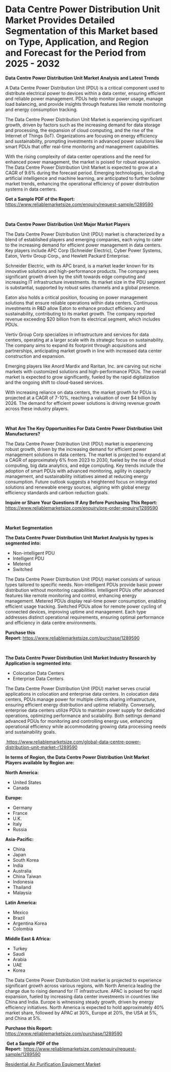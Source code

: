 <p><h1>Data Centre Power Distribution Unit Market Provides Detailed Segmentation of this Market based on Type, Application, and Region and Forecast for the Period from 2025 - 2032</h1></p><p><strong>Data Centre Power Distribution Unit Market Analysis and Latest Trends</strong></p>
<p><p>A Data Centre Power Distribution Unit (PDU) is a critical component used to distribute electrical power to devices within a data center, ensuring efficient and reliable power management. PDUs help monitor power usage, manage load balancing, and provide insights through features like remote monitoring and energy consumption tracking. </p><p>The Data Centre Power Distribution Unit Market is experiencing significant growth, driven by factors such as the increasing demand for data storage and processing, the expansion of cloud computing, and the rise of the Internet of Things (IoT). Organizations are focusing on energy efficiency and sustainability, prompting investments in advanced power solutions like smart PDUs that offer real-time monitoring and management capabilities. </p><p>With the rising complexity of data center operations and the need for enhanced power management, the market is poised for robust expansion. The Data Centre Power Distribution Unit Market is expected to grow at a CAGR of 9.6% during the forecast period. Emerging technologies, including artificial intelligence and machine learning, are anticipated to further bolster market trends, enhancing the operational efficiency of power distribution systems in data centers.</p></p>
<p><strong>Get a Sample PDF of the Report:&nbsp;</strong> <a href="https://www.reliablemarketsize.com/enquiry/request-sample/1289590?utm_campaign=1991&utm_medium=2&utm_source=Github&utm_content=ia&utm_term=16012025&utm_id=data-centre-power-distribution-unit">https://www.reliablemarketsize.com/enquiry/request-sample/1289590</a></p>
<p>&nbsp;</p>
<p><strong>Data Centre Power Distribution Unit Major Market Players</strong></p>
<p><p>The Data Centre Power Distribution Unit (PDU) market is characterized by a blend of established players and emerging companies, each vying to cater to the increasing demand for efficient power management in data centers. Key players include APC Corp (Schneider Electric), Cyber Power Systems, Eaton, Vertiv Group Corp., and Hewlett Packard Enterprise.</p><p>Schneider Electric, with its APC brand, is a market leader known for its innovative solutions and high-performance products. The company sees significant growth driven by the shift towards edge computing and increasing IT infrastructure investments. Its market size in the PDU segment is substantial, supported by robust sales channels and a global presence.</p><p>Eaton also holds a critical position, focusing on power management solutions that ensure reliable operations within data centers. Continuous investments in R&D allow Eaton to enhance product efficiency and sustainability, contributing to its market growth. The company reported revenue exceeding $20 billion from its electrical segment, which includes PDUs.</p><p>Vertiv Group Corp specializes in infrastructure and services for data centers, operating at a larger scale with its strategic focus on sustainability. The company aims to expand its footprint through acquisitions and partnerships, anticipating market growth in line with increased data center construction and expansion.</p><p>Emerging players like Anord Mardix and Raritan, Inc. are carving out niche markets with customized solutions and high-performance PDUs. The overall market is expected to grow significantly, fueled by the rapid digitalization and the ongoing shift to cloud-based services.</p><p>With increasing reliance on data centers, the market growth for PDUs is projected at a CAGR of 7-10%, reaching a valuation of over $4 billion by 2026. The demand for efficient power solutions is driving revenue growth across these industry players.</p></p>
<p>&nbsp;</p>
<p><strong>What Are The Key Opportunities For Data Centre Power Distribution Unit Manufacturers?</strong></p>
<p><p>The Data Centre Power Distribution Unit (PDU) market is experiencing robust growth, driven by the increasing demand for efficient power management solutions in data centers. The market is projected to expand at a CAGR of approximately 6% from 2023 to 2030, fueled by the rise of cloud computing, big data analytics, and edge computing. Key trends include the adoption of smart PDUs with advanced monitoring, agility in capacity management, and sustainability initiatives aimed at reducing energy consumption. Future outlook suggests a heightened focus on integrated solutions and renewable energy sources, aligning with global energy efficiency standards and carbon reduction goals.</p></p>
<p><strong>Inquire or Share Your Questions If Any Before Purchasing This Report:</strong> <a href="https://www.reliablemarketsize.com/enquiry/pre-order-enquiry/1289590?utm_campaign=1991&utm_medium=2&utm_source=Github&utm_content=ia&utm_term=16012025&utm_id=data-centre-power-distribution-unit">https://www.reliablemarketsize.com/enquiry/pre-order-enquiry/1289590</a></p>
<p>&nbsp;</p>
<p><strong>Market Segmentation</strong></p>
<p><strong>The Data Centre Power Distribution Unit Market Analysis by types is segmented into:</strong></p>
<p><ul><li>Non-intelligent PDU</li><li>Intelligent PDU</li><li>Metered</li><li>Switched</li></ul></p>
<p><p>The Data Centre Power Distribution Unit (PDU) market consists of various types tailored to specific needs. Non-intelligent PDUs provide basic power distribution without monitoring capabilities. Intelligent PDUs offer advanced features like remote monitoring and control, enhancing energy management. Metered PDUs display real-time power consumption, enabling efficient usage tracking. Switched PDUs allow for remote power cycling of connected devices, improving uptime and management. Each type addresses distinct operational requirements, ensuring optimal performance and efficiency in data centre environments.</p></p>
<p><strong>Purchase this Report:&nbsp;</strong><a href="https://www.reliablemarketsize.com/purchase/1289590?utm_campaign=1991&utm_medium=2&utm_source=Github&utm_content=ia&utm_term=16012025&utm_id=data-centre-power-distribution-unit">https://www.reliablemarketsize.com/purchase/1289590</a></p>
<p>&nbsp;</p>
<p><strong>The Data Centre Power Distribution Unit Market Industry Research by Application is segmented into:</strong></p>
<p><ul><li>Colocation Data Centers</li><li>Enterprise Data Centers</li></ul></p>
<p><p>The Data Centre Power Distribution Unit (PDU) market serves crucial applications in colocation and enterprise data centers. In colocation data centers, PDUs manage power for multiple clients sharing infrastructure, ensuring efficient energy distribution and uptime reliability. Conversely, enterprise data centers utilize PDUs to maintain power supply for dedicated operations, optimizing performance and scalability. Both settings demand advanced PDUs for monitoring and controlling energy use, enhancing operational efficiency while accommodating growing data processing needs and sustainability goals.</p></p>
<p><a href="https://www.reliablemarketsize.com/global-data-centre-power-distribution-unit-market-r1289590?utm_campaign=1991&utm_medium=2&utm_source=Github&utm_content=ia&utm_term=16012025&utm_id=data-centre-power-distribution-unit">&nbsp;https://www.reliablemarketsize.com/global-data-centre-power-distribution-unit-market-r1289590</a></p>
<p><strong>In terms of Region, the Data Centre Power Distribution Unit Market Players available by Region are:</strong></p>
<p>
    <p> <strong> North America: </strong>
        <ul>
            <li>United States</li>
            <li>Canada</li>
        </ul>
        </p> 
    <p> <strong> Europe: </strong>
        <ul>
            <li>Germany</li>
            <li>France</li>
            <li>U.K.</li>
            <li>Italy</li>
            <li>Russia</li>
        </ul>
        </p> 
    <p> <strong> Asia-Pacific: </strong>
        <ul>
            <li>China</li>
            <li>Japan</li>
            <li>South Korea</li>
            <li>India</li>
            <li>Australia</li>
            <li>China Taiwan</li>
            <li>Indonesia</li>
            <li>Thailand</li>
            <li>Malaysia</li>
        </ul>
        </p> 
    <p> <strong> Latin America: </strong>
        <ul>
            <li>Mexico</li>
            <li>Brazil</li>
            <li>Argentina Korea</li>
            <li>Colombia</li>
        </ul>
        </p> 
    <p> <strong> Middle East & Africa: </strong>
        <ul>
            <li>Turkey</li>
            <li>Saudi</li>
            <li>Arabia</li>
            <li>UAE</li>
            <li>Korea</li>
        </ul>
    </p>
    </p>
<p><p>The Data Centre Power Distribution Unit market is projected to experience significant growth across various regions, with North America leading the charge due to rising demand for IT infrastructure. APAC is poised for rapid expansion, fueled by increasing data center investments in countries like China and India. Europe is witnessing steady growth, driven by energy efficiency initiatives. North America is expected to hold approximately 40% market share, followed by APAC at 30%, Europe at 20%, the USA at 5%, and China at 5%.</p></p>
<p><strong>Purchase this Report: </strong><a href="https://www.reliablemarketsize.com/purchase/1289590?utm_campaign=1991&utm_medium=2&utm_source=Github&utm_content=ia&utm_term=16012025&utm_id=data-centre-power-distribution-unit">https://www.reliablemarketsize.com/purchase/1289590</a></p>
<p>&nbsp;<strong>Get a Sample PDF of the Report:&nbsp;&nbsp;</strong><a href="https://www.reliablemarketsize.com/enquiry/request-sample/1289590?utm_campaign=1991&utm_medium=2&utm_source=Github&utm_content=ia&utm_term=16012025&utm_id=data-centre-power-distribution-unit">https://www.reliablemarketsize.com/enquiry/request-sample/1289590</a></p>
<p><strong></strong></p>
<p><p><a href="https://github.com/YashRP12/Market-Research-Report-List-6/blob/main/residential-air-purification-equipment-market.md?utm_campaign=1991&utm_medium=2&utm_source=Github&utm_content=ia&utm_term=16012025&utm_id=data-centre-power-distribution-unit">Residential Air Purification Equipment Market</a></p></p>